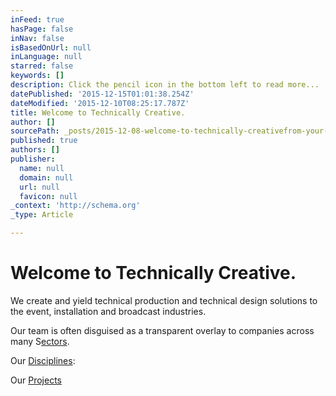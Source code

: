 ```yaml
---
inFeed: true
hasPage: false
inNav: false
isBasedOnUrl: null
inLanguage: null
starred: false
keywords: []
description: Click the pencil icon in the bottom left to read more...
datePublished: '2015-12-15T01:01:38.254Z'
dateModified: '2015-12-10T08:25:17.787Z'
title: Welcome to Technically Creative.
author: []
sourcePath: _posts/2015-12-08-welcome-to-technically-creativefrom-your-drafts-dashboard.md
published: true
authors: []
publisher:
  name: null
  domain: null
  url: null
  favicon: null
_context: 'http://schema.org'
_type: Article

---
```

# 

# Welcome to Technically Creative.

We create and yield technical production and technical design solutions to the event, installation and broadcast industries.

Our team is often disguised as a transparent overlay to companies across many S[ectors][0].

Our [Disciplines][0]:

Our [Projects][0]

[0]: null